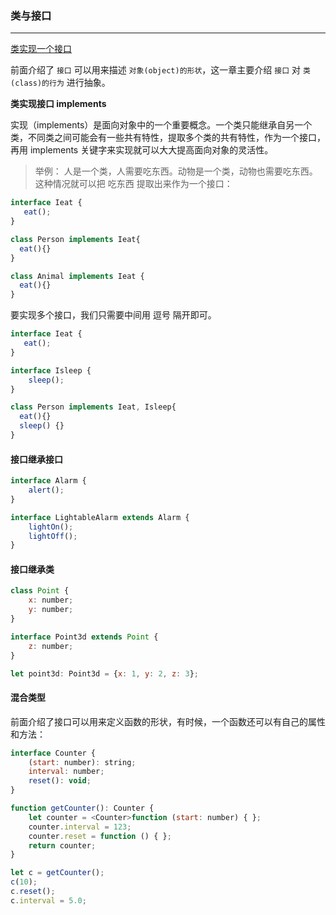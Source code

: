 ### **类与接口**
---

[类实现一个接口](https://www.typescriptlang.org/docs/handbook/interfaces.html#class-types)

前面介绍了 `接口` 可以用来描述 `对象(object)的形状`，这一章主要介绍 `接口` 对 `类(class)的行为` 进行抽象。

**类实现接口 implements**   

实现（implements）是面向对象中的一个重要概念。一个类只能继承自另一个类，不同类之间可能会有一些共有特性，提取多个类的共有特性，作为一个接口，再用 implements 关键字来实现就可以大大提高面向对象的灵活性。

> 举例： 人是一个类，人需要吃东西。动物是一个类，动物也需要吃东西。这种情况就可以把 吃东西 提取出来作为一个接口：


```js
interface Ieat {
   eat();
}

class Person implements Ieat{
  eat(){}
}

class Animal implements Ieat {
  eat(){}
}
```


要实现多个接口，我们只需要中间用 逗号 隔开即可。

```js
interface Ieat {
   eat();
}

interface Isleep {
    sleep();
}

class Person implements Ieat, Isleep{
  eat(){}
  sleep() {}
}
```

#### **接口继承接口**

```js
interface Alarm {
    alert();
}

interface LightableAlarm extends Alarm {
    lightOn();
    lightOff();
}
```


#### **接口继承类**   

```js
class Point {
    x: number;
    y: number;
}

interface Point3d extends Point {
    z: number;
}

let point3d: Point3d = {x: 1, y: 2, z: 3};
```

#### **混合类型**

前面介绍了接口可以用来定义函数的形状，有时候，一个函数还可以有自己的属性和方法：

```js
interface Counter {
    (start: number): string;
    interval: number;
    reset(): void;
}

function getCounter(): Counter {
    let counter = <Counter>function (start: number) { };
    counter.interval = 123;
    counter.reset = function () { };
    return counter;
}

let c = getCounter();
c(10);
c.reset();
c.interval = 5.0;
```



